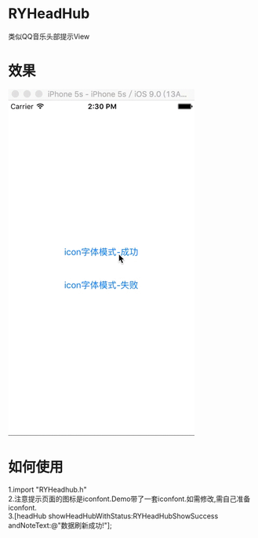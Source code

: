 # RYHeadHub
类似QQ音乐头部提示View

# 效果
![RYHeadHub](https://github.com/Resory/Images/blob/master/RYHeadHub.gif)

# 如何使用

1.import "RYHeadhub.h" <br>
2.注意提示页面的图标是iconfont.Demo带了一套iconfont.如需修改,需自己准备iconfont.<br>
3.[headHub showHeadHubWithStatus:RYHeadHubShowSuccess andNoteText:@"数据刷新成功!"];
